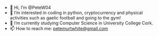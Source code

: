 - 👋 Hi, I’m @PeteW04
- 👀 I’m interested in coding in python, cryptocurrency and physical activities such as gaelic football and going to the gym!
- 🌱 I’m currently studying Computer Science in University College Cork.
- 📫 How to reach me: petemurtwhite@gmail.com

<!---
PeteW04/PeteW04 is a ✨ special ✨ repository because its `README.md` (this file) appears on your GitHub profile.
You can click the Preview link to take a look at your changes.
--->
